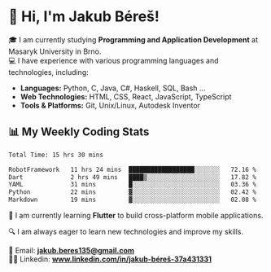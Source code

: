 # 👋 Hi, I'm Jakub Béreš!

🎓 I am currently studying **Programming and Application Development** at Masaryk University in Brno.  
💻 I have experience with various programming languages and technologies, including:  
   - **Languages:** Python, C, Java, C#, Haskell, SQL, Bash ...  
   - **Web Technologies:** HTML, CSS, React, JavaScript, TypeScript  
   - **Tools & Platforms:** Git, Unix/Linux, Autodesk Inventor

## 📊 My Weekly Coding Stats
<!--START_SECTION:waka-->

```txt
Total Time: 15 hrs 30 mins

RobotFramework   11 hrs 24 mins  ██████████████████░░░░░░░   72.16 %
Dart             2 hrs 49 mins   ████▒░░░░░░░░░░░░░░░░░░░░   17.82 %
YAML             31 mins         █░░░░░░░░░░░░░░░░░░░░░░░░   03.36 %
Python           22 mins         ▓░░░░░░░░░░░░░░░░░░░░░░░░   02.42 %
Markdown         19 mins         ▓░░░░░░░░░░░░░░░░░░░░░░░░   02.08 %
```

<!--END_SECTION:waka-->

🚀 I am currently learning **Flutter** to build cross-platform mobile applications.  

🔍 I am always eager to learn new technologies and improve my skills.  

📩 Email:        **jakub.beres135@gmail.com**  
🧑‍💻 Linkedin:     **www.linkedin.com/in/jakub-béreš-37a431331**


